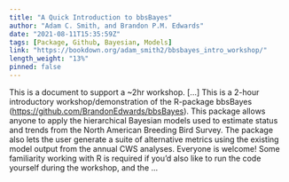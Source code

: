 ```yaml
---
title: "A Quick Introduction to bbsBayes"
author: "Adam C. Smith, and Brandon P.M. Edwards"
date: "2021-08-11T15:35:59Z"
tags: [Package, Github, Bayesian, Models]
link: "https://bookdown.org/adam_smith2/bbsbayes_intro_workshop/"
length_weight: "13%"
pinned: false
---
```


This is a document to support a ~2hr workshop. [...] This is a 2-hour introductory workshop/demonstration of the R-package bbsBayes (https://github.com/BrandonEdwards/bbsBayes). This package allows anyone to apply the hierarchical Bayesian models used to estimate status and trends from the North American Breeding Bird Survey. The package also lets the user generate a suite of alternative metrics using the existing model output from the annual CWS analyses. Everyone is welcome! Some familiarity working with R is required if you’d also like to run the code yourself during the workshop, and the ...
